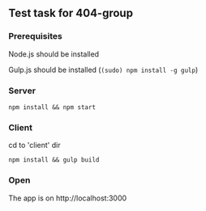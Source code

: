 ## Test task for 404-group

### Prerequisites

Node.js should be installed

Gulp.js should be installed (`(sudo) npm install -g gulp`)

### Server

`npm install && npm start`

### Client

cd to 'client' dir

`npm install && gulp build`

### Open 

The app is on http://localhost:3000
